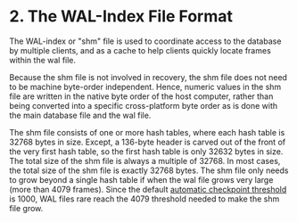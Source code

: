 # 2\. The WAL\-Index File Format



The WAL\-index or "shm" file is used to coordinate access to the database
by multiple clients, and as a cache to help clients quickly locate frames
within the wal file.




Because the shm file is not involved in recovery, the shm file does not
need to be machine byte\-order independent. Hence, numeric values in
the shm file are written in the native byte order of the host computer,
rather than being converted into a specific cross\-platform byte order as
is done with the main database file and the wal file.




The shm file consists of one or more hash tables, where each hash table
is 32768 bytes in size. Except, a 136\-byte header is carved out of the
front of the very first hash table, so the first hash table is only
32632 bytes in size. The total size of the shm file is always a multiple
of 32768\. In most cases, the total size of the shm file is exactly 32768
bytes. The shm file only needs to grow beyond a single hash table if
when the wal file grows very large (more than 4079 frames). Since the
default [automatic checkpoint threshold](c3ref/wal_autocheckpoint.html) is
1000, WAL files rare reach the 4079 threshold needed to make the shm file
grow.




